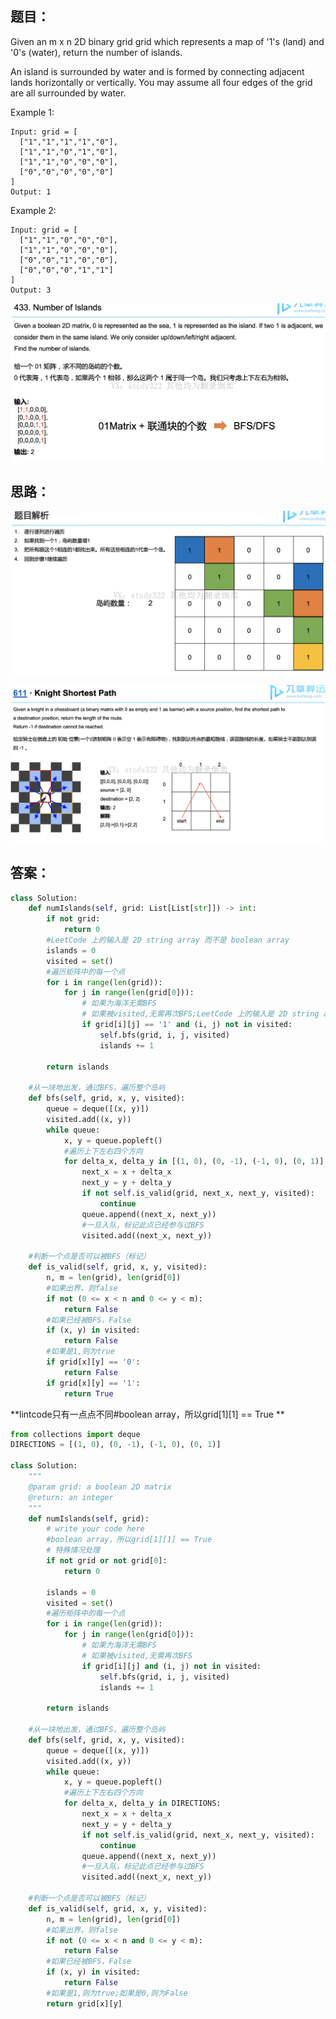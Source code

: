 ## 题目：
Given an m x n 2D binary grid grid which represents a map of '1's (land) and '0's (water), return the number of islands.

An island is surrounded by water and is formed by connecting adjacent lands horizontally or vertically. 
You may assume all four edges of the grid are all surrounded by water.

Example 1:
```
Input: grid = [
  ["1","1","1","1","0"],
  ["1","1","0","1","0"],
  ["1","1","0","0","0"],
  ["0","0","0","0","0"]
]
Output: 1
```
Example 2:
```
Input: grid = [
  ["1","1","0","0","0"],
  ["1","1","0","0","0"],
  ["0","0","1","0","0"],
  ["0","0","0","1","1"]
]
Output: 3
```
![r](https://github.com/SSRRBB/Leetcode/blob/main/Images/80.png)

## 思路：
![r](https://github.com/SSRRBB/Leetcode/blob/main/Images/81.png)

![r](https://github.com/SSRRBB/Leetcode/blob/main/Images/82.png)

## 答案：
```python
class Solution:
    def numIslands(self, grid: List[List[str]]) -> int:
        if not grid:
            return 0
        #LeetCode 上的输入是 2D string array 而不是 boolean array
        islands = 0
        visited = set()
        #遍历矩阵中的每一个点
        for i in range(len(grid)):
            for j in range(len(grid[0])):
                # 如果为海洋无需BFS
                # 如果被visited,无需再次BFS;LeetCode 上的输入是 2D string array 而不是 boolean array
                if grid[i][j] == '1' and (i, j) not in visited:
                    self.bfs(grid, i, j, visited)
                    islands += 1
                    
        return islands                    
    
    #从一块地出发，通过BFS，遍历整个岛屿
    def bfs(self, grid, x, y, visited):
        queue = deque([(x, y)])
        visited.add((x, y))
        while queue:
            x, y = queue.popleft()
            #遍历上下左右四个方向
            for delta_x, delta_y in [(1, 0), (0, -1), (-1, 0), (0, 1)]:
                next_x = x + delta_x
                next_y = y + delta_y
                if not self.is_valid(grid, next_x, next_y, visited):
                    continue
                queue.append((next_x, next_y))
                #一旦入队，标记此点已经参与过BFS
                visited.add((next_x, next_y))

    #判断一个点是否可以被BFS（标记）
    def is_valid(self, grid, x, y, visited):
        n, m = len(grid), len(grid[0])
        #如果出界，则false
        if not (0 <= x < n and 0 <= y < m):
            return False
        #如果已经被BFS，False
        if (x, y) in visited:
            return False
        #如果是1,则为true
        if grid[x][y] == '0':
            return False
        if grid[x][y] == '1':
            return True

```
**lintcode只有一点点不同#boolean array，所以grid[1][1] == True **

```python
from collections import deque
DIRECTIONS = [(1, 0), (0, -1), (-1, 0), (0, 1)]

class Solution:
    """
    @param grid: a boolean 2D matrix
    @return: an integer
    """
    def numIslands(self, grid):
        # write your code here
        #boolean array，所以grid[1][1] == True
        # 特殊情况处理
        if not grid or not grid[0]:
            return 0
            
        islands = 0
        visited = set()
        #遍历矩阵中的每一个点
        for i in range(len(grid)):
            for j in range(len(grid[0])):
                # 如果为海洋无需BFS
                # 如果被visited,无需再次BFS
                if grid[i][j] and (i, j) not in visited:
                    self.bfs(grid, i, j, visited)
                    islands += 1
                    
        return islands                    
    
    #从一块地出发，通过BFS，遍历整个岛屿
    def bfs(self, grid, x, y, visited):
        queue = deque([(x, y)])
        visited.add((x, y))
        while queue:
            x, y = queue.popleft()
            #遍历上下左右四个方向
            for delta_x, delta_y in DIRECTIONS:
                next_x = x + delta_x
                next_y = y + delta_y
                if not self.is_valid(grid, next_x, next_y, visited):
                    continue
                queue.append((next_x, next_y))
                #一旦入队，标记此点已经参与过BFS
                visited.add((next_x, next_y))

    #判断一个点是否可以被BFS（标记）
    def is_valid(self, grid, x, y, visited):
        n, m = len(grid), len(grid[0])
        #如果出界，则false
        if not (0 <= x < n and 0 <= y < m):
            return False
        #如果已经被BFS，False
        if (x, y) in visited:
            return False
        #如果是1,则为true;如果是0,则为False
        return grid[x][y]
```
